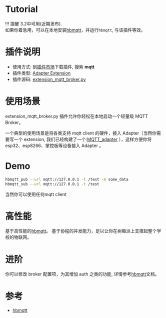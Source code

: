 # Tutorial
!!! 提醒
    3.2中可用(近期发布).  
    如果你着急用，可以在本地安装[hbmqtt](https://hbmqtt.readthedocs.io/en/latest/index.html)，并运行`hbmqtt`, 与该插件等效。

# 插件说明

-   使用方式: 到[插件市场](/extension_guide/extension_market/)下载插件, 搜索 **mqtt**
-   插件类型: [Adapter Extension](https://adapter.codelab.club/dev_guide/helloworld/)
-   插件源码: [extension_mqtt_broker.py](https://github.com/CodeLabClub/codelab_adapter_extensions/blob/master/extensions_v3/extension_mqtt_broker.py)

# 使用场景

extension_mqtt_broker.py 插件允许你轻松在本地启动一个轻量级 MQTT Broker。

一个典型的使用场景是将各类支持 mqtt client 的硬件，接入 Adapter（当然你需要写一个 extension, 我们已经构建了一个:[MQTT_adapter](/extension_guide/MQTT_adapter/) ），这样方便你将 esp32、esp8266、掌控板等设备接入 Adapter 。

# Demo
```bash
hbmqtt_pub --url mqtt://127.0.0.1 -t /test -m some_data
hbmqtt_sub --url mqtt://127.0.0.1 -t /test
```

当然你可以使用任何mqtt client

# 高性能

基于高性能的[hbmqtt](https://hbmqtt.readthedocs.io/en/latest/index.html)。 基于协程的并发能力，足以让你在树莓派上支撑起整个学校的物联网。

# 进阶

你可以修改 broker 配置项，为其增加 auth 之类的功能, 详情参考[hbmqtt](https://hbmqtt.readthedocs.io/en/latest/index.html)文档。

# 参考

-   [hbmqtt](https://hbmqtt.readthedocs.io/en/latest/index.html)
